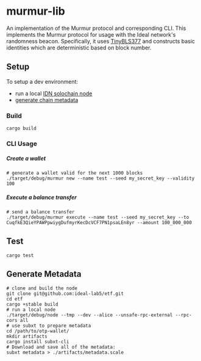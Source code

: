 # murmur-lib

An implementation of the Murmur protocol and corresponding CLI. This implements the Murmur protocol for usage with the Ideal network's randomness beacon. Specifically, it uses [TinyBLS377](https://docs.rs/w3f-bls/latest/w3f_bls/engine/type.TinyBLS377.html) and constructs basic identities which are deterministic based on block number.

## Setup

To setup a dev environment:
- run a local [IDN solochain node](https://github.com/ideal-lab5/etf)
- [generate chain metadata](#generate-metadata)

### Build

`cargo build`

### CLI Usage

##### Create a wallet

``` shell
# generate a wallet valid for the next 1000 blocks
./target/debug/murmur new --name test --seed my_secret_key --validity 100
```

##### Execute a balance transfer

``` shell
# send a balance transfer
./target/debug/murmur execute --name test --seed my_secret_key --to CuqfkE3QieYPAWPpwiygDufmyrKecDcVCF7PN1psaLEn8yr --amount 100_000_000
```

## Test

`cargo test`


## Generate Metadata

``` shell
# clone and build the node
git clone git@github.com:ideal-lab5/etf.git
cd etf
cargo +stable build
# run a local node
./target/debug/node --tmp --dev --alice --unsafe-rpc-external --rpc-cors all
# use subxt to prepare metadata
cd /path/to/otp-wallet/
mkdir artifacts
cargo install subxt-cli
# Download and save all of the metadata:
subxt metadata > ./artifacts/metadata.scale
```